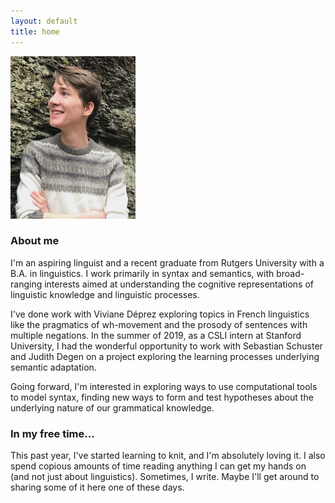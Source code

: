```yaml
---
layout: default
title: home
---
```



<!-- I'm an aspiring linguist, and a recent graduate from the Rutgers University with a B.A. in Linguistics. There's about a million reasons I love Linguistics. I love languages. I love puzzles. I love solving problems. And as a linguist, I get to focus on all of that. In particular, I'm interested in claims that our linguistic theories are meant to represent cognitive reality. While I like the idea, I'm not always sure it passes muster. I care about the cognitive and biological mechanisms of language. As a young almost-linguist, I am excited to explore how tools from different fields (computational linguistics, psycholinguistics, neuroscience) can be put to the test to make discoveries about the nature of language in the mind. Within syntax, in particular, I'm eager to see how we can use various sorts of empirical data (yes judgements, but also processing data, or information about neurological localization) in order to refine our grammatical theories, with the aim of achieving greater explanatory adequacy.

-->

<img src="assets/images/me.jpeg" width="200" height="260" id="me">

### About me

I'm an aspiring linguist and a recent graduate from Rutgers University with a B.A. in linguistics. I work primarily in syntax and semantics, with broad-ranging interests aimed at understanding the cognitive representations of linguistic knowledge and linguistic processes.

I've done work with Viviane Déprez exploring topics in French linguistics like the pragmatics of wh-movement and the prosody of sentences with multiple negations. In the summer of 2019, as a CSLI intern at Stanford University, I had the wonderful opportunity to work with Sebastian Schuster and Judith Degen on a project exploring the learning processes underlying semantic adaptation.

Going forward, I'm interested in exploring ways to use computational tools to model syntax, finding new ways to form and test hypotheses about the underlying nature of our grammatical knowledge.



<!--
On my gap year, I'm starting a new research project exploring the computational implementability of a fragment of a grammar

-->



### In my free time...

This past year, I've started learning to knit, and I'm absolutely loving it. I also spend copious amounts of time reading anything I can get my hands on (and not just about linguistics). Sometimes, I write. Maybe I'll get around to sharing some of it here one of these days.  




<!--

RESEARCH TO DOs:
  - move all of this to a separate document
  - reach out to Thomas Graf to learn more about his work
  - revisit your syntax research paper
Questions that interest me:
Broad architectural questions about the syntax excite me. What operations occur in what order? How does the syntax interact with the interfaces? Can we work towards a more precise notion of performance, one that we can then use to refine our

Many people make claims that the syntax represents cognitive reality, but I'm not so certain this passes muster. If this is our end goal, not merely to describe grammar, but to capture **our knowledge** of grammar, then what can we do to achieve this?

SO TO BE CLEAR - 3 research projects to think about: NSF proposal, independent project

ADD DARK MODE
-->
